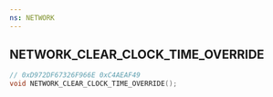 ```yaml
---
ns: NETWORK
---
```

## NETWORK_CLEAR_CLOCK_TIME_OVERRIDE

```c
// 0xD972DF67326F966E 0xC4AEAF49
void NETWORK_CLEAR_CLOCK_TIME_OVERRIDE();
```

